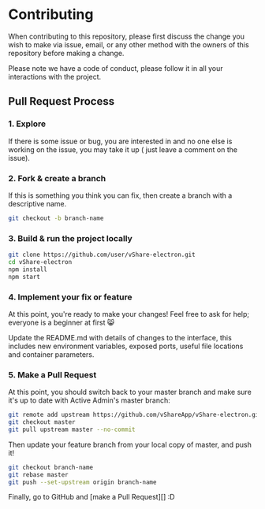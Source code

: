 # Contributing

When contributing to this repository, please first discuss the change you wish to make via issue,
email, or any other method with the owners of this repository before making a change. 

Please note we have a code of conduct, please follow it in all your interactions with the project.

## Pull Request Process

### 1. Explore

If there is some issue or bug, you are interested in and no one else is working 
on the issue, you may take it up ( just leave a comment on the issue).

### 2. Fork & create a branch

If this is something you think you can fix, then create a branch with a 
descriptive name.

```sh
git checkout -b branch-name
```

### 3. Build & run the project locally
```sh
git clone https://github.com/user/vShare-electron.git
cd vShare-electron
npm install
npm start
```

### 4. Implement your fix or feature

At this point, you're ready to make your changes! Feel free to ask for help;
everyone is a beginner at first :smile_cat:

Update the README.md with details of changes to the interface, this includes new environment 
   variables, exposed ports, useful file locations and container parameters.

### 5. Make a Pull Request

At this point, you should switch back to your master branch and make sure it's
up to date with Active Admin's master branch:

```sh
git remote add upstream https://github.com/vShareApp/vShare-electron.git
git checkout master
git pull upstream master --no-commit
```

Then update your feature branch from your local copy of master, and push it!

```sh
git checkout branch-name
git rebase master
git push --set-upstream origin branch-name
```

Finally, go to GitHub and [make a Pull Request][] :D

